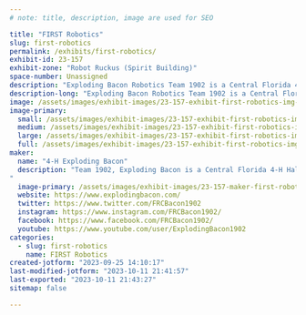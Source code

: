```yaml
---
# note: title, description, image are used for SEO

title: "FIRST Robotics"
slug: first-robotics
permalink: /exhibits/first-robotics/
exhibit-id: 23-157
exhibit-zone: "Robot Ruckus (Spirit Building)"
space-number: Unassigned
description: "Exploding Bacon Robotics Team 1902 is a Central Florida 4-H club"
description-long: "Exploding Bacon Robotics Team 1902 is a Central Florida 4-H club for High School aged students that among other things, participates in FIRST. Our students learn engineering, computer programming, and hands-on machinery skills, as well as problem-solving, strategic thinking, time management, public speaking, teamwork, and leadership skills essential in any career. The goal is to inspire and support these youth members to continue on to higher education in trade schools and STEM programs in college."
image: /assets/images/exhibit-images/23-157-exhibit-first-robotics-img-3300-large.jpg
image-primary: 
  small: /assets/images/exhibit-images/23-157-exhibit-first-robotics-img-3300-small.jpg
  medium: /assets/images/exhibit-images/23-157-exhibit-first-robotics-img-3300-medium.jpg
  large: /assets/images/exhibit-images/23-157-exhibit-first-robotics-img-3300-large.jpg
  full: /assets/images/exhibit-images/23-157-exhibit-first-robotics-img-3300-full.jpg
maker: 
  name: "4-H Exploding Bacon"
  description: "Team 1902, Exploding Bacon is a Central Florida 4-H Hall of Fame FIRST Robotics Team. We are dedicated to making FIRST loud with outreach programs we created like  #FIRSTLikeAGirl and Spark Science Kits. We are a community team consisting of public, private, and homeschooled students. Oink, Oink, Boom!
"
  image-primary: /assets/images/exhibit-images/23-157-maker-first-robotics-1902-logo-cfl-transparent-large-1-medium.png
  website: https://www.explodingbacon.com/
  twitter: https://www.twitter.com/FRCBacon1902
  instagram: https://www.instagram.com/FRCBacon1902/
  facebook: https://www.facebook.com/FRCBacon1902/
  youtube: https://www.youtube.com/user/ExplodingBacon1902
categories: 
  - slug: first-robotics
    name: FIRST Robotics
created-jotform: "2023-09-25 14:10:17"
last-modified-jotform: "2023-10-11 21:41:57"
last-exported: "2023-10-11 21:43:27"
sitemap: false

---
```

